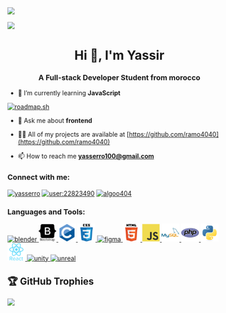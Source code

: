 <img src="https://media.giphy.com/media/v1.Y2lkPTc5MGI3NjExNzBkMnF5NWFwOGpidDhtbm1mYm96bDVuYW95em9xOWZ2ZTZ2ZWN5cSZlcD12MV9pbnRlcm5hbF9naWZfYnlfaWQmY3Q9Zw/178Q53O8AShRaSNsAO/giphy.gif" width="1920">

[![](https://visitcount.itsvg.in/api?id=ramo4040&icon=1&color=1)](https://visitcount.itsvg.in)

<h1 align="center">Hi 👋, I'm Yassir</h1>
<h3 align="center">A Full-stack Developer Student from morocco</h3>

- 🌱 I’m currently learning **JavaScript**
  
<a href="https://roadmap.sh/javascript?s=654289934352f418f8062665"><img src="https://api.roadmap.sh/v1-badge/wide/654289934352f418f8062665?variant=dark&roadmaps=javascript" alt="roadmap.sh"/></a>

- 💬 Ask me about **frontend**

- 👨‍💻 All of my projects are available at [https://github.com/ramo4040](https://github.com/ramo4040)

- 📫 How to reach me **yasserro100@gmail.com**

<h3 align="left">Connect with me:</h3>
<p align="left">
<a href="https://dev.to/yasserro" target="blank"><img align="center" src="https://raw.githubusercontent.com/rahuldkjain/github-profile-readme-generator/master/src/images/icons/Social/devto.svg" alt="yasserro" height="30" width="40" /></a>
<a href="https://stackoverflow.com/users/user:22823490" target="blank"><img align="center" src="https://raw.githubusercontent.com/rahuldkjain/github-profile-readme-generator/master/src/images/icons/Social/stack-overflow.svg" alt="user:22823490" height="30" width="40" /></a>
<a href="https://discord.gg/algoo404" target="blank"><img align="center" src="https://raw.githubusercontent.com/rahuldkjain/github-profile-readme-generator/master/src/images/icons/Social/discord.svg" alt="algoo404" height="30" width="40" /></a>
</p>

<h3 align="left">Languages and Tools:</h3>
<p align="left"> <a href="https://www.blender.org/" target="_blank" rel="noreferrer"> <img src="https://download.blender.org/branding/community/blender_community_badge_white.svg" alt="blender" width="40" height="40"/> </a> <a href="https://getbootstrap.com" target="_blank" rel="noreferrer"> <img src="https://raw.githubusercontent.com/devicons/devicon/master/icons/bootstrap/bootstrap-plain-wordmark.svg" alt="bootstrap" width="40" height="40"/> </a> <a href="https://www.cprogramming.com/" target="_blank" rel="noreferrer"> <img src="https://raw.githubusercontent.com/devicons/devicon/master/icons/c/c-original.svg" alt="c" width="40" height="40"/> </a> <a href="https://www.w3schools.com/css/" target="_blank" rel="noreferrer"> <img src="https://raw.githubusercontent.com/devicons/devicon/master/icons/css3/css3-original-wordmark.svg" alt="css3" width="40" height="40"/> </a> <a href="https://www.figma.com/" target="_blank" rel="noreferrer"> <img src="https://www.vectorlogo.zone/logos/figma/figma-icon.svg" alt="figma" width="40" height="40"/> </a> <a href="https://www.w3.org/html/" target="_blank" rel="noreferrer"> <img src="https://raw.githubusercontent.com/devicons/devicon/master/icons/html5/html5-original-wordmark.svg" alt="html5" width="40" height="40"/> </a> <a href="https://developer.mozilla.org/en-US/docs/Web/JavaScript" target="_blank" rel="noreferrer"> <img src="https://raw.githubusercontent.com/devicons/devicon/master/icons/javascript/javascript-original.svg" alt="javascript" width="40" height="40"/> </a> <a href="https://www.mysql.com/" target="_blank" rel="noreferrer"> <img src="https://raw.githubusercontent.com/devicons/devicon/master/icons/mysql/mysql-original-wordmark.svg" alt="mysql" width="40" height="40"/> </a> <a href="https://www.php.net" target="_blank" rel="noreferrer"> <img src="https://raw.githubusercontent.com/devicons/devicon/master/icons/php/php-original.svg" alt="php" width="40" height="40"/> </a> <a href="https://www.python.org" target="_blank" rel="noreferrer"> <img src="https://raw.githubusercontent.com/devicons/devicon/master/icons/python/python-original.svg" alt="python" width="40" height="40"/> </a> <a href="https://reactjs.org/" target="_blank" rel="noreferrer"> <img src="https://raw.githubusercontent.com/devicons/devicon/master/icons/react/react-original-wordmark.svg" alt="react" width="40" height="40"/> </a> <a href="https://unity.com/" target="_blank" rel="noreferrer"> <img src="https://www.vectorlogo.zone/logos/unity3d/unity3d-icon.svg" alt="unity" width="40" height="40"/> </a> <a href="https://unrealengine.com/" target="_blank" rel="noreferrer"> <img src="https://raw.githubusercontent.com/kenangundogan/fontisto/036b7eca71aab1bef8e6a0518f7329f13ed62f6b/icons/svg/brand/unreal-engine.svg" alt="unreal" width="40" height="40"/> </a> </p>

## 🏆 GitHub Trophies
![](https://github-profile-trophy.vercel.app/?username=ramo4040&theme=dark_dimmed&no-frame=true&no-bg=false&margin-w=4)


